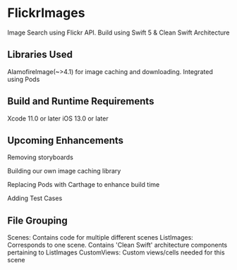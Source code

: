# FlickrImages

Image Search using Flickr API. Build using Swift 5 & Clean Swift Architecture

## Libraries Used
AlamofireImage(~>4.1) for image caching and downloading. Integrated using Pods
 

## Build and Runtime Requirements
Xcode 11.0 or later
 iOS 13.0 or later

## Upcoming Enhancements
Removing storyboards

Building our own image caching library

Replacing Pods with Carthage to enhance build time

Adding Test Cases


## File Grouping
Scenes: Contains code for multiple different scenes
ListImages: Corresponds to one scene. Contains 'Clean Swift' architecture components pertaining to ListImages
CustomViews: Custom views/cells needed for this scene 
